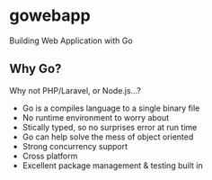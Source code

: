 # gowebapp

Building Web Application with Go

## Why Go?

Why not PHP/Laravel, or Node.js...?

- Go is a compiles language to a single binary file
- No runtime environment to worry about
- Stically typed, so no surprises error at run time
- Go can help solve the mess of object oriented
- Strong concurrency support
- Cross platform
- Excellent package management & testing built in

